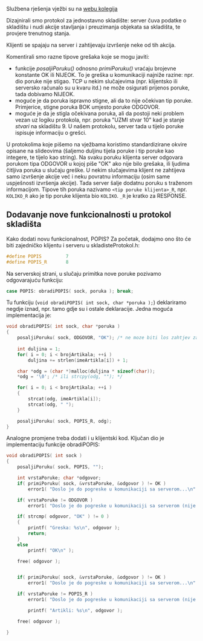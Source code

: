 Službena rješenja vježbi su na [webu kolegija](https://web.math.pmf.unizg.hr/nastava/mreze/slideovi.php)

Dizajnirali smo protokol za jednostavno skladište: server čuva podatke o skladištu i nudi akcije stavljanja i preuzimanja objekata sa skladišta, te provjere trenutnog stanja.

Klijenti se spajaju na server i zahtijevaju izvršenje neke od tih akcija.

Komentirali smo razne tipove grešaka koje se mogu javiti:
 - funkcije *posaljiPoruku()* odnosno *primiPoruku()* vraćaju brojevne konstante OK ili NIJEOK. To je greška u komunikaciji najniže razine: npr. dio poruke nije stigao. TCP u nekim slučajevima (npr. klijentsko ili serversko računalo su u kvaru itd.) ne može osigurati prijenos poruke, tada dobivamo NIJEOK.
 - moguće je da poruka ispravno stigne, ali da to nije očekivan tip poruke. Primjerice, stigne poruka BOK umjesto poruke ODGOVOR.
 - moguće je da je stigla očekivana poruka, ali da postoji neki problem vezan uz logiku protokola, npr. poruka "UZMI stvar 10" kad je stanje *stvari* na skladištu 9. U našem protokolu, server tada u tijelo poruke ispisuje informaciju o grešci.

U protokolima koje pišemo na vježbama koristimo standardizirane okvire opisane na slideovima (šaljemo duljinu tijela poruke i tip poruke kao integere, te tijelo kao string).
Na svaku poruku klijenta server odgovara porukom tipa ODGOVOR u kojoj piše "OK" ako nije bilo grešaka, ili ljudima čitljiva poruka u slučaju greške.
U nekim slučajevima klijent ne zahtijeva samo izvršenje akcije već i neku povratnu informaciju (osim same uspješnosti izvršenja akcije).
Tada server šalje dodatnu poruku s traženom informacijom. Tipove tih poruka nazivamo `<tip poruke klijenta>_R`, npr. `KOLIKO_R` ako je tip poruke klijenta bio `KOLIKO`.
`_R` je kratko za RESPONSE.

## Dodavanje nove funkcionalnosti u protokol skladišta
Kako dodati novu funkcionalnost, POPIS? Za početak, dodajmo ono što će biti zajedničko klijentu i serveru u skladisteProtokol.h:
```c
#define POPIS         7
#define POPIS_R       8
```

Na serverskoj strani, u slučaju primitka nove poruke pozivamo odgovarajuću funkciju:
```c
case POPIS: obradiPOPIS( sock, poruka ); break;
```

Tu funkciju (`void obradiPOPIS( int sock, char *poruka );`) deklariramo negdje iznad, npr. tamo gdje su i ostale deklaracije.
Jedna moguća implementacija je:

```c
void obradiPOPIS( int sock, char *poruka )
{
    posaljiPoruku( sock, ODGOVOR, "OK"); /* ne moze biti los zahtjev za popisom */
    
    int duljina = 1;
    for( i = 0; i < brojArtikala; ++i )
        duljina += strlen(imeArtikla[i]) + 1;

    char *odg = (char *)malloc(duljina * sizeof(char));
    *odg = '\0'; /* ili strcpy(odg, ""); */

    for( i = 0; i < brojArtikala; ++i )
    {
        strcat(odg, imeArtikla[i]); 
        strcat(odg, " ");
    }

    posaljiPoruku( sock, POPIS_R, odg);
}
```


Analogne promjene treba dodati i u klijentski kod. Ključan dio je implementaciju funkcije obradiPOPIS:

```c
void obradiPOPIS( int sock )
{
	posaljiPoruku( sock, POPIS, "");

	int vrstaPoruke; char *odgovor;
	if( primiPoruku( sock, &vrstaPoruke, &odgovor ) != OK )
		error1( "Doslo je do pogreske u komunikaciji sa serverom...\n" );

	if( vrstaPoruke != ODGOVOR )
		error1( "Doslo je do pogreske u komunikaciji sa serverom (nije poslao ODGOVOR)...\n" );

	if( strcmp( odgovor, "OK" ) != 0 )
	{
		printf( "Greska: %s\n", odgovor );
		return; 
	}
	else
	    printf( "OK\n" );

	free( odgovor );


	if( primiPoruku( sock, &vrstaPoruke, &odgovor ) != OK )
		error1( "Doslo je do pogreske u komunikaciji sa serverom...\n" );

	if( vrstaPoruke != POPIS_R )
		error1( "Doslo je do pogreske u komunikaciji sa serverom (nije poslao KOLIKO_R)...\n" );

        printf( "Artikli: %s\n", odgovor );

	free( odgovor );

}
```
